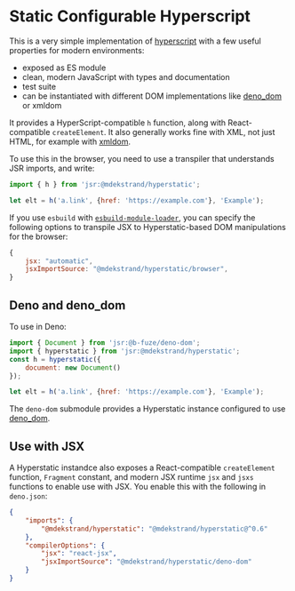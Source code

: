 # Static Configurable Hyperscript

[hyperscript]: https://github.com/hyperhype/hyperscript
[deno_dom]: https://deno.land/x/deno_dom

This is a very simple implementation of [hyperscript][] with a few useful
properties for modern environments:

- exposed as ES module
- clean, modern JavaScript with types and documentation
- test suite
- can be instantiated with different DOM implementations like [deno_dom][] or xmldom

It provides a HyperScript-compatible `h` function, along with React-compatible
`createElement`.  It also generally works fine with XML, not just HTML, for example
with [xmldom](https://www.npmjs.com/package/@xmldom/xmldom).

To use this in the browser, you need to use a transpiler that understands JSR imports,
and write:

```javascript
import { h } from 'jsr:@mdekstrand/hyperstatic';

let elt = h('a.link', {href: 'https://example.com'}, 'Example');
```

If you use `esbuild` with [`esbuild-module-loader`][esb-deno], you can specify the following
options to transpile JSX to Hyperstatic-based DOM manipulations for the browser:

```javascript
{
    jsx: "automatic",
    jsxImportSource: "@mdekstrand/hyperstatic/browser",
}
```

[esb-deno]: https://jsr/@luca/esbuild-deno-loader

## Deno and deno_dom

To use in Deno:

```javascript
import { Document } from 'jsr:@b-fuze/deno-dom';
import { hyperstatic } from 'jsr:@mdekstrand/hyperstatic';
const h = hyperstatic({
    document: new Document()
});

let elt = h('a.link', {href: 'https://example.com'}, 'Example');
```

The `deno-dom` submodule provides a Hyperstatic instance configured to use
[deno_dom][].

## Use with JSX

A Hyperstatic instandce also exposes a React-compatible `createElement`
function, `Fragment` constant, and modern JSX runtime `jsx` and `jsxs`
functions to enable use with JSX.  You enable this with the following
in `deno.json`:

```json
{
    "imports": {
        "@mdekstrand/hyperstatic": "@mdekstrand/hyperstatic@^0.6"
    },
    "compilerOptions": {
        "jsx": "react-jsx",
        "jsxImportSource": "@mdekstrand/hyperstatic/deno-dom"
    }
}
```
